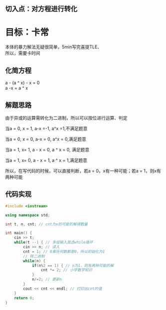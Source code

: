 ## 切入点：对方程进行转化  
# 目标：卡常  
本体的暴力解法无疑很简单，5min写完喜提TLE、  
所以，需要卡时间  
## 化简方程  
a - (a ^ x) - x = 0  
     a -x = a ^ x  
## 解题思路  
由于异或的运算需转化为二进制，所以可以按位进行运算、判定  

当a = 0, x = 1, a-x =-1, a^x =1,不满足题意

当a = 0, x = 0, a-x = 0, a^x = 0,满足题意

当a = 1, x= 1, a - x = 0, a ^ x = 0, 满足题意

当a = 1, x= 0, a - x = 1, a ^ x = 1,满足题意

所以，在写代码的时候，可以直接判断，若a = 0，x有一种可能；若a = 1，则x有两种可能

## 代码实现  
```c++
#include <iostream>

using namespace std;

int t, n, cnt; // cnt为x的可能的解得数量

int main() {
    cin >> t;
    while(t --) { // 多组输入首选while循环
        cin >> n; // 读入
        cnt = 1; // 0乘任何数都是0，所以初始化为1
        // 转二进制
        while(n) {
            if(n%2 == 1) { // n为1，则有两种可能的解
                cnt *= 2; // 小学数学知识
            }
            n/=2; // 更新n
        }
        cout << cnt << endl; // 打印出cnt的值
    }
    return 0;
}
```
